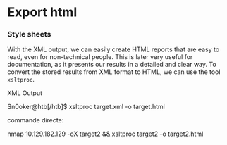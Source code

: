 # Export html

### Style sheets

With the XML output, we can easily create HTML reports that are easy to read, even for non-technical people. This is later very useful for documentation, as it presents our results in a detailed and clear way. To convert the stored results from XML format to HTML, we can use the tool `xsltproc`.

XML Output

Sn0oker@htb\[/htb]$ xsltproc target.xml -o target.html

commande directe:

nmap 10.129.182.129 -oX target2 && xsltproc target2 -o target2.html
